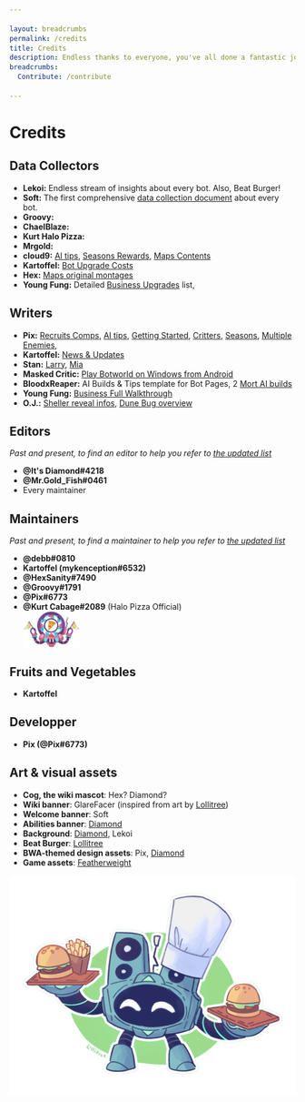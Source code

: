 ```yaml
---

layout: breadcrumbs
permalink: /credits
title: Credits
description: Endless thanks to everyone, you've all done a fantastic job!
breadcrumbs:
  Contribute: /contribute

---
```


# Credits

<div markdown="1" class="ghcms ghcms-contributors">

## Data Collectors

- **Lekoi:** Endless stream of insights about every bot. Also, Beat Burger!
- **Soft:** The first comprehensive [data collection document](<https://docs.google.com/spreadsheets/d/12SN-7zkujzGimENE1PVJyDKs99McAdWNKWhU25yzX_M/> "Soft's Botworld Tier List") about every bot.
- **Groovy:**
- **ChaelBlaze:** 
- **Kurt Halo Pizza:** 
- **Mrgold:**
- **cloud9:** [AI tips](</ai>), [Seasons Rewards](</seasons>), [Maps Contents](</maps>)
- **Kartoffel:** [Bot Upgrade Costs](/materials#costs)
- **Hex:** [Maps original montages](/maps)
- **Young Fung:** Detailed [Business Upgrades](/business) list,

## Writers

- **Pix:** [Recruits Comps](</recruits-comp>), [AI tips](</ai>), [Getting Started](</getting-started>), [Critters](</critters>), [Seasons](</seasons>), [Multiple Enemies](/exploring#multiple-enemies), 
- **Kartoffel:** [News & Updates](</news>)
- **Stan:** [Larry](</larry>), [Mia](</mia>)
- **Masked Critic:** [Play Botworld on Windows from Android](/play-on-windows)
- **BloodxReaper:** AI Builds & Tips template for Bot Pages, 2 [Mort AI builds](/mort#ai-builds)
- **Young Fung:** [Business Full Walkthrough](/business#new-botmasters)
- **O.J.:** [Sheller reveal infos](/sheller), [Dune Bug overview](/dune-bug)


## Editors
*Past and present, to find an editor to help you refer to [the updated list](/contribute)*

- **@It's Diamond#4218**
- **@Mr.Gold\_𝔽ish#0461**
- Every maintainer

</div>

## Maintainers
*Past and present, to find a maintainer to help you refer to [the updated list](/contribute)*

<div markdown="1" class="ghcms ghcms-maintainers">

- **@debb#0810** 
- **Kartoffel (mykenception#6532)**
- **@HexSanity#7490**
- **@Groovy#1791**
- **@Pix#6773**
- **@Kurt Cabage#2089** (Halo Pizza Official) ![Halo Pizza](</assets/img/icons/halo-pizza.png> "Halo Pizza best delivery service for Delicious Pizzas all over Botworld!")

## Fruits and Vegetables

- **Kartoffel**

</div>

## Developper

- **Pix (@Pix#6773)**


## Art & visual assets

<div markdown="1" class="ghcms ghcms-art">

- **Cog, the wiki mascot**: Hex? Diamond?
- **Wiki banner**: GlareFacer (inspired from art by [Lollitree](<https://twitter.com/lollitree_art>))
- **Welcome banner**: Soft
- **Abilities banner**: [Diamond](<https://youtu.be/dQw4w9WgXcQ>)
- **Background**: [Diamond](<https://youtu.be/dQw4w9WgXcQ>), Lekoi
- **Beat Burger**: [Lollitree](<https://twitter.com/lollitree_art>)
- **BWA-themed design assets**: Pix, [Diamond](<https://youtu.be/dQw4w9WgXcQ>)
- **Game assets**: [Featherweight](<https://www.featherweightgames.com/botworld>)

</div>


![Beat Burger logo](</assets/img/pics/beatburger.png> "Beat Burger logo")

<style type="text/css">.ghcms-maintainers img{display:block;}</style>
